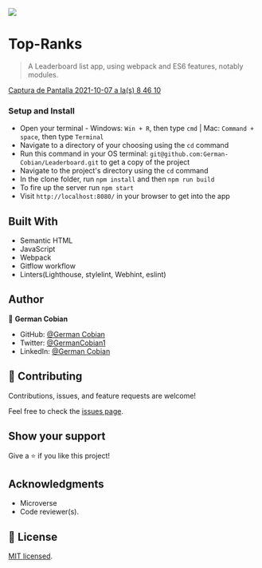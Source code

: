 ![](https://img.shields.io/badge/Microverse-blueviolet)

# Top-Ranks

> A Leaderboard list app, using webpack and ES6 features, notably modules.

[Captura de Pantalla 2021-10-07 a la(s) 8 46 10](https://user-images.githubusercontent.com/68709712/136419795-906c386a-b2eb-4e99-bf38-2b929690dbe6.png)

### Setup and Install

* Open your terminal - Windows: `Win + R`, then type `cmd` | Mac: `Command + space`, then type `Terminal`
* Navigate to a directory of your choosing using the `cd` command
* Run this command in your OS terminal: `git@github.com:German-Cobian/Leaderboard.git` to get a copy of the project
* Navigate to the project's directory using the `cd` command
* In the clone folder, run `npm install` and then `npm run build`
* To fire up the server run `npm start`
* Visit `http://localhost:8080/` in your browser to get into the app

## Built With

* Semantic HTML
* JavaScript
* Webpack
* Gitflow workflow
* Linters(Lighthouse, stylelint, Webhint, eslint)


## Author

👤 **German Cobian**
* GitHub: [@German Cobian](https://github.com/German-Cobian)
* Twitter: [@GermanCobian1](https://twitter.com/GermanCobian1)
* LinkedIn: [@German Cobian](https://www.linkedin.com/in/german-cobian/)

## 🤝 Contributing

Contributions, issues, and feature requests are welcome!

Feel free to check the [issues page](../../issues/).

## Show your support

Give a ⭐️ if you like this project!

## Acknowledgments

- Microverse
- Code reviewer(s).

## 📝 License

[MIT licensed](./LICENSE).